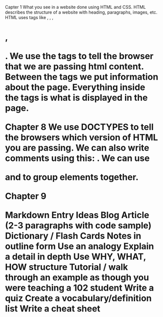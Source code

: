 Capter 1
What you see in a website done using HTML and CSS. HTML describes the structure of a website with heading, paragraphs, images, etc. 
HTML uses tags like <html>, <head>, <body>, <h1>, <p>. We use the <html></html> tags to tell the browser that we are passing html content. Between the <head></head> tags we put information about the page. Everything inside the <body></body> tags is what is displayed in the page. 

Chapter 8
We use DOCTYPES to tell the browsers which version of HTML you are passing. We can also write comments using this: <!-- comment -->. We can use <div> and <span> to group elements together. 
  
Chapter 9


Markdown Entry Ideas
Blog Article (2-3 paragraphs with code sample)
Dictionary / Flash Cards
Notes in outline form
Use an analogy
Explain a detail in depth
Use WHY, WHAT, HOW structure
Tutorial / walk through an example as though you were teaching a 102 student
Write a quiz
Create a vocabulary/definition list
Write a cheat sheet
